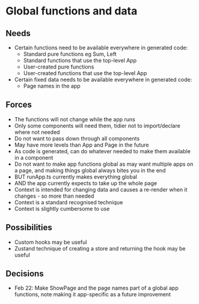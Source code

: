 Global functions and data
=========================

Needs
-----

- Certain functions need to be available everywhere in generated code:
  - Standard pure functions eg Sum, Left
  - Standard functions that use the top-level App
  - User-created pure functions
  - User-created functions that use the top-level App
- Certain fixed data needs to be available everywhere in generated code:
  - Page names in the app 

Forces
------
- The functions will not change while the app runs
- Only some components will need them, tidier not to import/declare where not needed
- Do not want to pass down through all components
- May have more levels than App and Page in the future
- As code is generated, can do whatever needed to make them available in a component
- Do not want to make app functions global as may want multiple apps on a page, and making things global always bites you in the end
- BUT runApp.ts currently makes everything global
- AND the app currently expects to take up the whole page
- Context is intended for changing data and causes a re-render when it changes - so more than needed
- Context is a standard recognised technique
- Context is slightly cumbersome to use

Possibilities
-------------
- Custom hooks may be useful
- Zustand technique of creating a store and returning the hook may be useful

Decisions
---------

- Feb 22: Make ShowPage and the page names part of a global app functions, note making it app-specific as a future improvement

